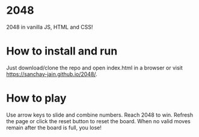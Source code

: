 # 2048

2048 in vanilla JS, HTML and CSS!

# How to install and run

Just download/clone the repo and open index.html in a browser or visit https://sanchay-jain.github.io/2048/.

# How to play

Use arrow keys to slide and combine numbers. Reach 2048 to win. Refresh the page or click the reset button to reset the board. When no valid moves remain after the board is full, you lose!
